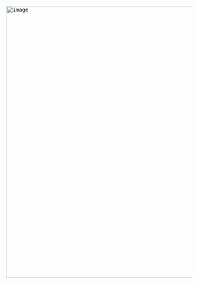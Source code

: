 <samp>
  <img width="736" height="736" alt="image" src="https://github.com/user-attachments/assets/efa93d18-461b-4b5e-b129-d63a98b9ae79" />
</samp>
